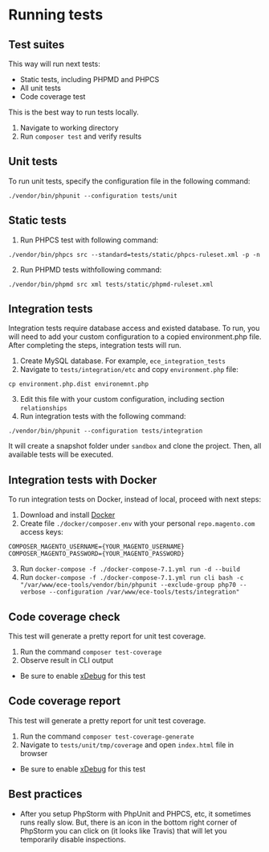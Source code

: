# Running tests

## Test suites

This way will run next tests:

- Static tests, including PHPMD and PHPCS
- All unit tests
- Code coverage test

This is the best way to run tests locally.

1. Navigate to working directory
2. Run `composer test` and verify results

## Unit tests

To run unit tests, specify the configuration file in the following command:

```
./vendor/bin/phpunit --configuration tests/unit
```

## Static tests

1. Run PHPCS test with following command:
```
./vendor/bin/phpcs src --standard=tests/static/phpcs-ruleset.xml -p -n
```
2. Run PHPMD tests withfollowing command:
```
./vendor/bin/phpmd src xml tests/static/phpmd-ruleset.xml
```

## Integration tests

Integration tests require database access and existed database. To run, you will need to add your custom configuration to a copied environment.php file. After completing the steps, integration tests will run.

1. Create MySQL database. For example, `ece_integration_tests`
2. Navigate to `tests/integration/etc` and copy `environment.php` file:
```
cp environment.php.dist environemnt.php
```
3. Edit this file with your custom configuration, including section `relationships`
4. Run integration tests with the following command:
```
./vendor/bin/phpunit --configuration tests/integration
```

It will create a snapshot folder under `sandbox` and clone the project.
Then, all available tests will be executed.

## Integration tests with Docker

To run integration tests on Docker, instead of local, proceed with next steps:

1. Download and install [Docker](https://www.docker.com/get-docker)
2. Create file `./docker/composer.env` with your personal `repo.magento.com` access keys:
```
COMPOSER_MAGENTO_USERNAME={YOUR_MAGENTO_USERNAME}
COMPOSER_MAGENTO_PASSWORD={YOUR_MAGENTO_PASSWORD}
```
3. Run `docker-compose -f ./docker-compose-7.1.yml run -d --build`
4. Run `docker-compose -f ./docker-compose-7.1.yml run cli bash -c "/var/www/ece-tools/vendor/bin/phpunit --exclude-group php70 --verbose --configuration /var/www/ece-tools/tests/integration"`

## Code coverage check

This test will generate a pretty report for unit test coverage.

1. Run the command `composer test-coverage`
2. Observe result in CLI output
 - Be sure to enable [xDebug](http://devdocs.magento.com/guides/v2.2/cloud/howtos/debug.html) for this test

## Code coverage report

This test will generate a pretty report for unit test coverage.

1. Run the command `composer test-coverage-generate`
2. Navigate to `tests/unit/tmp/coverage` and open `index.html` file in browser
 - Be sure to enable [xDebug](http://devdocs.magento.com/guides/v2.2/cloud/howtos/debug.html) for this test

## Best practices

- After you setup PhpStorm with PhpUnit and PHPCS, etc, it sometimes runs really slow. But, there is an icon in the bottom right corner of PhpStorm you can click on (it looks like Travis) that will let you temporarily disable inspections.

